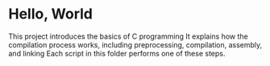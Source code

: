 # Hello, World
This project introduces the basics of C programming It explains how the compilation process works, including preprocessing, compilation, assembly, and linking
Each script in this folder performs one of these steps.
